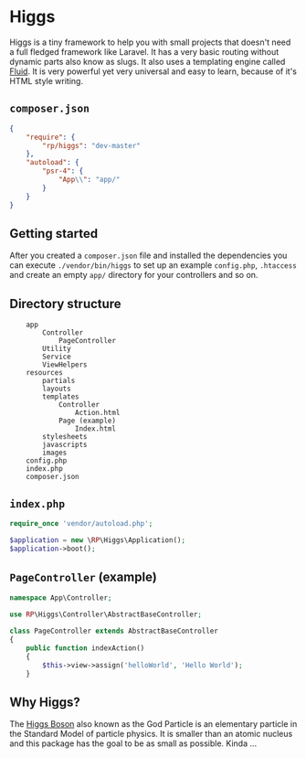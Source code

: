 # Higgs

Higgs is a tiny framework to help you with small projects that doesn't need a full fledged framework like Laravel. It has a very basic routing without dynamic parts also know as slugs. It also uses a templating engine called [Fluid](https://github.com/TYPO3/Fluid). It is very powerful yet very universal and easy to learn, because of it's HTML style writing.

## `composer.json`
```JSON
{
    "require": {
        "rp/higgs": "dev-master"
    },
    "autoload": {
        "psr-4": {
            "App\\": "app/"
        }
    }
}
```

## Getting started

After you created a `composer.json` file and installed the dependencies you can execute `./vendor/bin/higgs` to set up an example `config.php`, `.htaccess` and create an empty `app/` directory for your controllers and so on.

## Directory structure
```
    app
        Controller
            PageController
        Utility
        Service
        ViewHelpers
    resources
        partials
        layouts
        templates
            Controller
                Action.html
            Page (example)
                Index.html
        stylesheets
        javascripts
        images
    config.php
    index.php
    composer.json
```

## `index.php`
```php
require_once 'vendor/autoload.php';

$application = new \RP\Higgs\Application();
$application->boot();
```

## `PageController` (example)
```php
namespace App\Controller;

use RP\Higgs\Controller\AbstractBaseController;

class PageController extends AbstractBaseController
{
    public function indexAction()
    {
        $this->view->assign('helloWorld', 'Hello World');
    }
```

## Why Higgs?

The [Higgs Boson](https://en.wikipedia.org/wiki/Higgs_boson) also known as the God Particle is an elementary particle in the Standard Model of particle physics. It is smaller than an atomic nucleus and this package has the goal to be as small as possible. Kinda …
